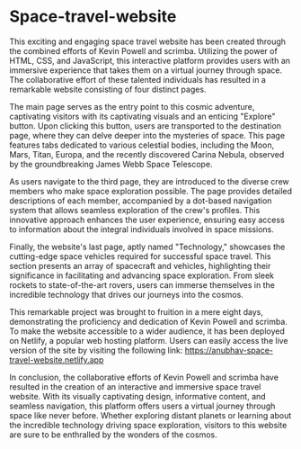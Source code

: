 ﻿# Space-travel-website
 
This exciting and engaging space travel website has been created through the combined efforts of Kevin Powell and scrimba. Utilizing the power of HTML, CSS, and JavaScript, this interactive platform provides users with an immersive experience that takes them on a virtual journey through space. The collaborative effort of these talented individuals has resulted in a remarkable website consisting of four distinct pages.

The main page serves as the entry point to this cosmic adventure, captivating visitors with its captivating visuals and an enticing "Explore" button. Upon clicking this button, users are transported to the destination page, where they can delve deeper into the mysteries of space. This page features tabs dedicated to various celestial bodies, including the Moon, Mars, Titan, Europa, and the recently discovered Carina Nebula, observed by the groundbreaking James Webb Space Telescope.

As users navigate to the third page, they are introduced to the diverse crew members who make space exploration possible. The page provides detailed descriptions of each member, accompanied by a dot-based navigation system that allows seamless exploration of the crew's profiles. This innovative approach enhances the user experience, ensuring easy access to information about the integral individuals involved in space missions.

Finally, the website's last page, aptly named "Technology," showcases the cutting-edge space vehicles required for successful space travel. This section presents an array of spacecraft and vehicles, highlighting their significance in facilitating and advancing space exploration. From sleek rockets to state-of-the-art rovers, users can immerse themselves in the incredible technology that drives our journeys into the cosmos.

This remarkable project was brought to fruition in a mere eight days, demonstrating the proficiency and dedication of Kevin Powell and scrimba. To make the website accessible to a wider audience, it has been deployed on Netlify, a popular web hosting platform. Users can easily access the live version of the site by visiting the following link: https://anubhav-space-travel-website.netlify.app

In conclusion, the collaborative efforts of Kevin Powell and scrimba have resulted in the creation of an interactive and immersive space travel website. With its visually captivating design, informative content, and seamless navigation, this platform offers users a virtual journey through space like never before. Whether exploring distant planets or learning about the incredible technology driving space exploration, visitors to this website are sure to be enthralled by the wonders of the cosmos.
